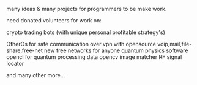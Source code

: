 
many ideas & many projects for programmers to be make work.

need donated volunteers for work on:

crypto trading bots (with unique personal profitable strategy's)

OtherOs for safe communication over vpn with opensource voip,mail,file-share,free-net
new free networks for anyone
quantum physics software opencl for quantum processing data
opencv image matcher
RF signal locator

and many other more...
